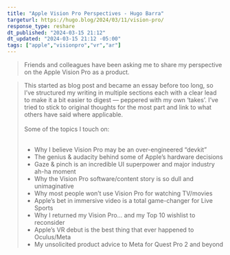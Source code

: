 ```yaml
---
title: "Apple Vision Pro Perspectives - Hugo Barra"
targeturl: https://hugo.blog/2024/03/11/vision-pro/
response_type: reshare
dt_published: "2024-03-15 21:12"
dt_updated: "2024-03-15 21:12 -05:00"
tags: ["apple","visionpro","vr","ar"]
---
```


> Friends and colleagues have been asking me to share my perspective on the Apple Vision Pro as a product.

> This started as blog post and became an essay before too long, so I’ve structured my writing in multiple sections each with a clear lead to make it a bit easier to digest — peppered with my own ‘takes’. I’ve tried to stick to original thoughts for the most part and link to what others have said where applicable.  
> <br>
> Some of the topics I touch on:  
> <br>
>    - Why I believe Vision Pro may be an over-engineered “devkit”
>    - The genius & audacity behind some of Apple’s hardware decisions
>    - Gaze & pinch is an incredible UI superpower and major industry ah-ha moment
>    - Why the Vision Pro software/content story is so dull and unimaginative
>    - Why most people won’t use Vision Pro for watching TV/movies
>    - Apple’s bet in immersive video is a total game-changer for Live Sports
>    - Why I returned my Vision Pro… and my Top 10 wishlist to reconsider
>    - Apple’s VR debut is the best thing that ever happened to Oculus/Meta
>    - My unsolicited product advice to Meta for Quest Pro 2 and beyond

